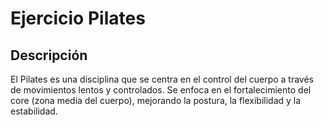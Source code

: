 # Ejercicio Pilates

## Descripción
El Pilates es una disciplina que se centra en el control del cuerpo a través de movimientos lentos y controlados. Se enfoca en el fortalecimiento del core (zona media del cuerpo), mejorando la postura, la flexibilidad y la estabilidad.
